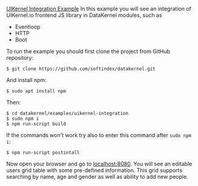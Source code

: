 [UIKernel Integration Example](https://github.com/softindex/datakernel/tree/master/examples/uikernel-integration/src/main/java/io/datakernel/examples)
In this example you will see an integration of UIKernel.io frontend JS library in DataKernel modules, such as
* Eventloop
* HTTP
* Boot

To run the example you should first clone the project from GitHub repository:
```
$ git clone https://github.com/softindex/datakernel.git
```
And install npm:
```
$ sudo apt install npm
```
Then:
```
$ cd datakernel/examples/uikernel-integration
$ sudo npm i
$ npm run-script build
```
If the commands won't work try also to enter this command after ```sudo npm i```:
```
$ npm run-script postintall 
```

Now open your browser and go to [localhost:8080](localhost:8080). You will see an editable users grid table with some 
pre-defined information. This grid supports searching by name, age and gender as well as ability to add new people.